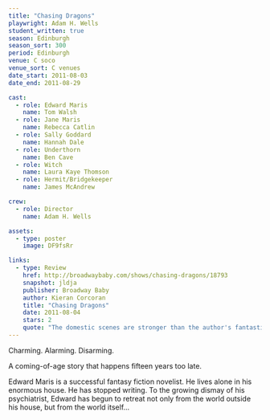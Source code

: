 ```yaml
---
title: "Chasing Dragons"
playwright: Adam H. Wells
student_written: true
season: Edinburgh
season_sort: 300
period: Edinburgh
venue: C soco
venue_sort: C venues
date_start: 2011-08-03
date_end: 2011-08-29

cast:
  - role: Edward Maris
    name: Tom Walsh
  - role: Jane Maris
    name: Rebecca Catlin
  - role: Sally Goddard
    name: Hannah Dale
  - role: Underthorn
    name: Ben Cave
  - role: Witch
    name: Laura Kaye Thomson
  - role: Hermit/Bridgekeeper
    name: James McAndrew

crew:
  - role: Director
    name: Adam H. Wells

assets:
  - type: poster
    image: DF9fsRr

links:
  - type: Review
    href: http://broadwaybaby.com/shows/chasing-dragons/18793
    snapshot: jldja
    publisher: Broadway Baby 
    author: Kieran Corcoran
    title: "Chasing Dragons"
    date: 2011-08-04
    stars: 2
    quote: "The domestic scenes are stronger than the author's fantastical hallucinations, managing to sculpt a functional and believable dynamic. "
---
```

Charming. Alarming. Disarming.

A coming-of-age story that happens fifteen years too late.

Edward Maris is a successful fantasy fiction novelist. He lives alone in his enormous house. He has stopped writing. To the growing dismay of his psychiatrist, Edward has begun to retreat not only from the world outside his house, but from the world itself...
